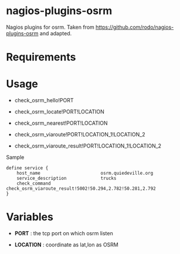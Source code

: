 nagios-plugins-osrm
===================

Nagios plugins for osrm.
Taken from https://github.com/rodo/nagios-plugins-osrm and adapted.

Requirements
============

Usage
=====

* check_osrm_hello!PORT

* check_osrm_locate!PORT!LOCATION

* check_osrm_nearest!PORT!LOCATION

* check_osrm_viaroute!PORT!LOCATION_1!LOCATION_2

* check_osrm_viaroute_result!PORT!LOCATION_1!LOCATION_2

Sample

    define service {
        host_name                       osrm.quiedeville.org
        service_description             trucks
        check_command                   check_osrm_viaroute_result!5002!50.294,2.782!50.281,2.792
    }

Variables
=========

* **PORT** : the tcp port on which osrm listen

* **LOCATION** : coordinate as lat,lon as OSRM 



